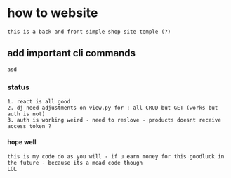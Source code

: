 # how to website
    this is a back and front simple shop site temple (?) 

## add important cli commands 
    asd

### status
    1. react is all good 
    2. dj need adjustments on view.py for : all CRUD but GET (works but auth is not)
    3. auth is working weird - need to reslove - products doesnt receive access token ? 


#### hope well 
    this is my code do as you will - if u earn money for this goodluck in the future - because its a mead code though  
    LOL
